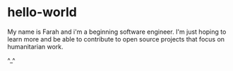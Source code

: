 # hello-world

My name is Farah and i'm a beginning software engineer. I'm just hoping to learn more and be able to contribute to open source projects that focus on humanitarian work.  

^_^
